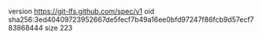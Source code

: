 version https://git-lfs.github.com/spec/v1
oid sha256:3ed40409723952667de5fecf7b49a16ee0bfd97247f86fcb9d57ecf783868444
size 223
